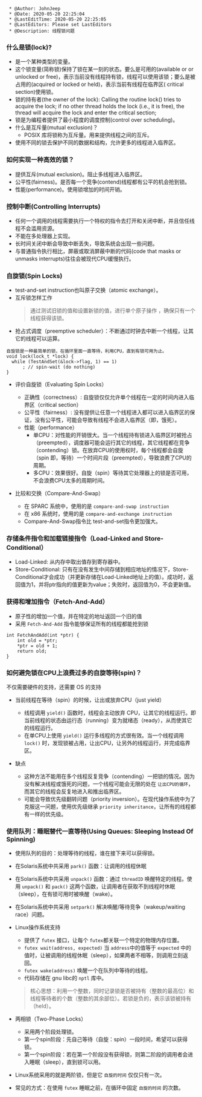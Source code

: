 ```
 * @Author: JohnJeep
 * @Date: 2020-05-20 22:25:04
 * @LastEditTime: 2020-05-20 22:25:05
 * @LastEditors: Please set LastEditors
 * @Description: 线程锁问题
```
### 什么是锁(lock)?
- 是一个某种类型的变量。
- 这个锁变量(简称锁)保持了锁在某一刻的状态。要么是可用的(available or or unlocked or free)，表示当前没有线程持有锁，线程可以使用该锁；要么是被占用的(acquired or locked or held)，表示当前有线程在临界区( critical section)使用锁。
- 锁的持有者(the owner of the lock): Calling the routine lock() tries to acquire the lock; if no other thread holds the lock (i.e., it is free), the thread will acquire the lock and enter the critical section;
- 锁是为编程者提供了最小程度的调度控制(control over scheduling)。
- 什么是互斥量(mutual exclusion)？
  - POSIX 库将锁称为互斥量。用来提供线程之间的互斥。
- 使用不同的锁去保护不同的数据和结构，允许更多的线程进入临界区。


### 如何实现一种高效的锁？
- 提供互斥(mutual exclusion)。阻止多线程进入临界区。
- 公平性(fairness)。是否每一个竞争(contend)线程都有公平的机会抢到锁。
- 性能(performance)。使用锁增加的时间开销。


### 控制中断(Controlling Interrupts)
- 任何一个调用的线程需要执行一个特权的指令去打开和关闭中断，并且信任线程不会滥用资源。
- 不能在多处理器上实现。
- 长时间关闭中断会导致中断丢失，导致系统会出现一些问题。
- 与普通指令执行相比，屏蔽或取消屏蔽中断的代码(code that masks or unmasks
interrupts)往往会被现代CPU缓慢执行。


### 自旋锁(Spin Locks)
- test-and-set instruction也叫原子交换（atomic exchange）。
- 互斥锁怎样工作
  > 通过测试旧锁的值和设置新锁的值，进行单个原子操作 ，确保只有一个线程获得该锁。
- 抢占式调度（preemptive scheduler）：不断通过时钟去中断一个线程，让其它的线程可以运算。

```
自旋锁是一种最简单的锁，在循环里面一直等待，利用CPU，直到有锁可用为止。
void lock(lock_t *lock) {
  while (TestAndSet(&lock->flag, 1) == 1)
      ; // spin-wait (do nothing)
}
```

- 评价自旋锁（Evaluating Spin Locks）
  - 正确性（correctness）: 自旋锁仅仅允许单个线程在一定的时间内进入临界区（critical section）
  - 公平性（fairness）: 没有提供让任意一个线程进入都可以进入临界区的保证，没有公平性，可能会导致有线程不会进入临界区（即，饿死）。
  - 性能（performance）
    - 单CPU：对性能的开销很大。当一个线程持有锁进入临界区时被抢占（preempted），调度器可能会运行其它的线程，其它线程都在竞争（contending）锁。在放弃CPU的使用权时，每个线程都会自旋（spin 即，等待）一个时间片段（preempted），导致浪费了CPU的周期。
    - 多CPU：效果很好。自旋（spin）等待其它处理器上的锁是否可用，不会浪费CPU太多的周期时间。


- 比较和交换（Compare-And-Swap）
  - 在 SPARC 系统中，使用的是 `compare-and-swap instruction`
  - 在 x86 系统时，使用的是 `compare-and-exchange instruction`
  - Compare-And-Swap指令比 test-and-set指令更加强大。


### 存储条件指令和加载链接指令（Load-Linked and Store-Conditional）
- Load-Linked: 从内存中取出值存到寄存器中。
- Store-Conditional: 只有在没有发生中间存储到相应地址的情况下，Store-Conditional才会成功（并更新存储在Load-Linked地址上的值）。成功时，返回值为1，并将ptr指向的值更新为value；失败时，返回值为0，不会更新值。


### 获得和增加指令（Fetch-And-Add）
- 原子性的增加一个值，并在特定的地址返回一个旧的值
- 采用 `Fetch-And-Add` 指令能够保证所有的线程都能抢到锁
```
int FetchAndAdd(int *ptr) {
    int old = *ptr;
    *ptr = old + 1;
    return old;
}
```

### 如何避免锁在CPU上浪费过多的自旋等待(spin)？
不仅需要硬件的支持，还需要 OS 的支持

- 当前线程在等待（spin）的时候，让出或放弃CPU（just yield）
  - 线程调用 `yield()` 函数时，线程会主动放弃 CPU，让其它的线程运行。即当前线程的状态由运行态（running）变为就绪态（ready），从而使其它的线程运行。
  - 在单CPU上使用 `yield()` 运行多线程的方式很有效。当一个线程调用 `lock()` 时，发现锁被占用，让出CPU，让另外的线程运行，并完成临界区。
  
- 缺点
  - 这种方法不能用在多个线程反复竞争（contending）一把锁的情况。因为没有解决线程或饿死的问题，一个线程可能会无限的处在 `让出CPU的循环`，而其它的线程会反复地进入和推出临界区。
  - 可能会导致优先级翻转问题（priority inversion）。在现代操作系统中为了克服这一问题，使用优先级继承 `priority inheritance`，让所有的线程都有一样的优先级。


### 使用队列：睡眠替代一直等待(Using Queues: Sleeping Instead Of Spinning)
- 使用队列的目的：处理等待的线程，谁在接下来可以获得锁。
- 在Solaris系统中共采用 `park()` 函数：让调用的线程休眠
- 在Solaris系统中共采用 `unpack()` 函数：通过 `threadID` 唤醒特定的线程。使用 `unpack()` 和 `pack()` 这两个函数，让调用者在获取不到线程时休眠（sleep），在有锁可用时被唤醒（wake）。
- 在Solaris系统中共采用 `setpark()` 解决唤醒/等待竞争（wakeup/waiting race）问题。



- Linux操作系统支持 
  - 提供了 `futex` 接口，让每个 `futex`都关联一个特定的物理内存位置。
  - `futex wait(address, expected)` 当 `address`中的值等于 `expected` 中的值时，让被调用的线程休眠（sleep），如果两者不相等，则调用立刻返回。
  - `futex wake(address)` 唤醒一个在队列中等待的线程。
  - 代码存储在 gnu libc的 `nptl` 库中。
   > 核心思想：利用一个整数，同时记录锁是否被持有（整数的最高位）和线程等待者的个数（整数的其余部位）。若锁是负的，表示该锁被持有（held）。


- 两相锁（Two-Phase Locks）
  - 采用两个阶段处理锁。
  - 第一个spin阶段：先自己等待（自旋：spin）一段时间，希望可以获得锁。
  - 第一个spin阶段：若在第一个阶段没有获得锁，则第二阶段的调用者会进入睡眠（sleep），直到锁可以用。


- Linux系统采用的就是两阶锁，但是它 `自旋的时间` 仅仅只有一次。
- 常见的方式：在使用 `futex` 睡眠之前，在循环中固定 `自旋的时间` 的次数。

